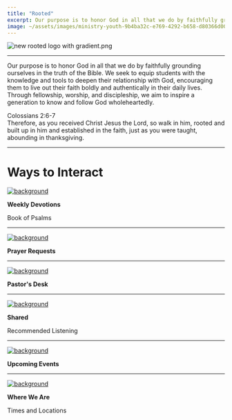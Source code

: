 ```yaml
---
title: "Rooted"
excerpt: Our purpose is to honor God in all that we do by faithfully grounding ourselves in the truth of the ...
image: ~/assets/images/ministry-youth-9b4ba32c-e769-4292-b658-d80366d00c03.png
---
```


![new rooted logo with gradient.png](~/assets/images/ministry-youth-9b4ba32c-e769-4292-b658-d80366d00c03.png)

---

Our purpose is to honor God in all that we do by faithfully grounding ourselves in the truth of the Bible. We seek to equip students with the knowledge and tools to deepen their relationship with God, encouraging them to live out their faith boldly and authentically in their daily lives. Through fellowship, worship, and discipleship, we aim to inspire a generation to know and follow God wholeheartedly.  
  
Colossians 2:6-7  
Therefore, as you received Christ Jesus the Lord, so walk in him, rooted and built up in him and established in the faith, just as you were taught, abounding in thanksgiving.

---

Ways to Interact
================

<a href="https://pleasanthome.churchcenter.com/pages/rooted-devotional" target="_blank">![background](~/assets/images/ministry-youth-31b11581-9a9c-49b9-be06-c9be1216c0b3-0.png)</a>

**Weekly Devotions**

Book of Psalms

---

<a href="https://pleasanthome.churchcenter.com/pages/rooted-prayer-requests" target="_blank">![background](~/assets/images/ministry-youth-31b11581-9a9c-49b9-be06-c9be1216c0b3-1.png)</a>

**Prayer Requests**



---

<a href="https://pleasanthome.churchcenter.com/pages/rooted-pastors-desk" target="_blank">![background](~/assets/images/ministry-youth-31b11581-9a9c-49b9-be06-c9be1216c0b3-2.png)</a>

**Pastor's Desk**



---

<a href="https://pleasanthome.churchcenter.com/pages/rooted-shared-recommended-listening" target="_blank">![background](~/assets/images/ministry-youth-31b11581-9a9c-49b9-be06-c9be1216c0b3-3.png)</a>

**Shared**

Recommended Listening

---

<a href="https://pleasanthome.churchcenter.com/pages/rooted-upcoming-events" target="_blank">![background](~/assets/images/ministry-youth-31b11581-9a9c-49b9-be06-c9be1216c0b3-4.png)</a>

**Upcoming Events**



---

<a href="https://pleasanthome.churchcenter.com/pages/rooted-where-we-are" target="_blank">![background](~/assets/images/ministry-youth-31b11581-9a9c-49b9-be06-c9be1216c0b3-5.png)</a>

**Where We Are**

Times and Locations